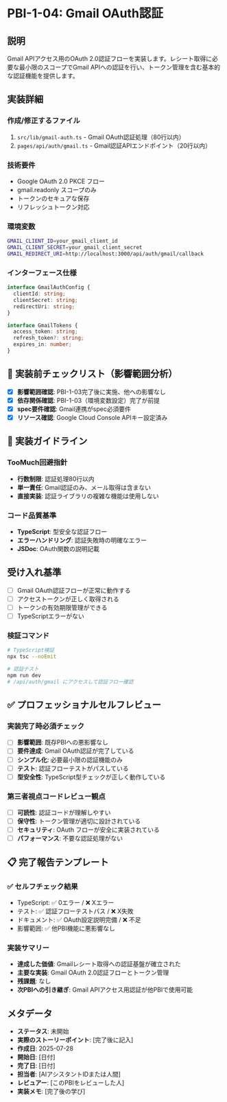 # PBI-1-04: Gmail OAuth認証

## 説明

Gmail APIアクセス用のOAuth 2.0認証フローを実装します。レシート取得に必要な最小限のスコープでGmail APIへの認証を行い、トークン管理を含む基本的な認証機能を提供します。

## 実装詳細

### 作成/修正するファイル

1. `src/lib/gmail-auth.ts` - Gmail OAuth認証処理（80行以内）
2. `pages/api/auth/gmail.ts` - Gmail認証APIエンドポイント（20行以内）

### 技術要件

- Google OAuth 2.0 PKCE フロー
- gmail.readonly スコープのみ
- トークンのセキュアな保存
- リフレッシュトークン対応

### 環境変数

```bash
GMAIL_CLIENT_ID=your_gmail_client_id
GMAIL_CLIENT_SECRET=your_gmail_client_secret
GMAIL_REDIRECT_URI=http://localhost:3000/api/auth/gmail/callback
```

### インターフェース仕様

```typescript
interface GmailAuthConfig {
  clientId: string;
  clientSecret: string;
  redirectUri: string;
}

interface GmailTokens {
  access_token: string;
  refresh_token?: string;
  expires_in: number;
}
```

## 🎯 実装前チェックリスト（影響範囲分析）

- [x] **影響範囲確認**: PBI-1-03完了後に実施、他への影響なし
- [x] **依存関係確認**: PBI-1-03（環境変数設定）完了が前提
- [x] **spec要件確認**: Gmail連携がspec必須要件
- [x] **リソース確認**: Google Cloud Console APIキー設定済み

## 🔧 実装ガイドライン

### TooMuch回避指針
- **行数制限**: 認証処理80行以内
- **単一責任**: Gmail認証のみ、メール取得は含まない
- **直接実装**: 認証ライブラリの複雑な機能は使用しない

### コード品質基準
- **TypeScript**: 型安全な認証フロー
- **エラーハンドリング**: 認証失敗時の明確なエラー
- **JSDoc**: OAuth関数の説明記載

## 受け入れ基準

- [ ] Gmail OAuth認証フローが正常に動作する
- [ ] アクセストークンが正しく取得される
- [ ] トークンの有効期限管理ができる
- [ ] TypeScriptエラーがない

### 検証コマンド

```bash
# TypeScript検証
npx tsc --noEmit

# 認証テスト
npm run dev
# /api/auth/gmail にアクセスして認証フロー確認
```

## ✅ プロフェッショナルセルフレビュー

### 実装完了時必須チェック
- [ ] **影響範囲**: 既存PBIへの悪影響なし
- [ ] **要件達成**: Gmail OAuth認証が完了している
- [ ] **シンプル化**: 必要最小限の認証機能のみ
- [ ] **テスト**: 認証フローテストがパスしている
- [ ] **型安全性**: TypeScript型チェックが正しく動作している

### 第三者視点コードレビュー観点
- [ ] **可読性**: 認証コードが理解しやすい
- [ ] **保守性**: トークン管理が適切に設計されている
- [ ] **セキュリティ**: OAuth フローが安全に実装されている
- [ ] **パフォーマンス**: 不要な認証処理がない

## 📋 完了報告テンプレート

### ✅ セルフチェック結果
- TypeScript: ✅ 0エラー / ❌ Xエラー
- テスト: ✅ 認証フローテストパス / ❌ X失敗  
- ドキュメント: ✅ OAuth設定説明完備 / ❌ 不足
- 影響範囲: ✅ 他PBI機能に悪影響なし

### 実装サマリー
- **達成した価値**: Gmailレシート取得への認証基盤が確立された
- **主要な実装**: Gmail OAuth 2.0認証フローとトークン管理
- **残課題**: なし
- **次PBIへの引き継ぎ**: Gmail APIアクセス用認証が他PBIで使用可能

## メタデータ

- **ステータス**: 未開始
- **実際のストーリーポイント**: [完了後に記入]
- **作成日**: 2025-07-28
- **開始日**: [日付]
- **完了日**: [日付]
- **担当者**: [AIアシスタントIDまたは人間]
- **レビュアー**: [このPBIをレビューした人]
- **実装メモ**: [完了後の学び]